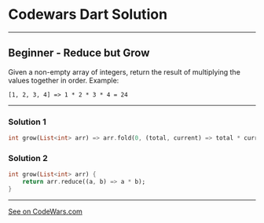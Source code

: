 
# Codewars Dart Solution
---
## Beginner - Reduce but Grow


Given a non-empty array of integers, return the result of multiplying the values together in order. Example:

`[1, 2, 3, 4] => 1 * 2 * 3 * 4 = 24`

---

### Solution 1
```dart
int grow(List<int> arr) => arr.fold(0, (total, current) => total * current);
```
### Solution 2
```dart
int grow(List<int> arr) {
    return arr.reduce((a, b) => a * b);
}
```
-------
[See on CodeWars.com](https://www.codewars.com/kata/57f780909f7e8e3183000078/dart)
